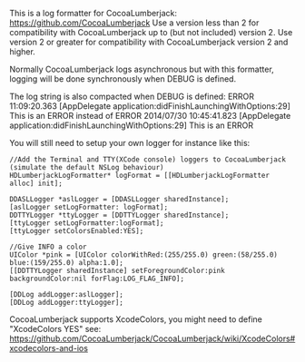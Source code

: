 This is a log formatter for CocoaLumberjack: https://github.com/CocoaLumberjack
Use a version less than 2 for compatibility with CocoaLumberjack up to (but not included) version 2.
Use version 2 or greater for compatibility with CocoaLumberjack version 2 and higher.


Normally CocoaLumberjack logs asynchronous but with this formatter, logging will be done synchronously when DEBUG is defined.


The log string is also compacted when DEBUG is defined:
    ERROR   11:09:20.363 [AppDelegate application:didFinishLaunchingWithOptions:29] This is an ERROR
instead of
    ERROR   2014/07/30 10:45:41.823 [AppDelegate application:didFinishLaunchingWithOptions:29] This is an ERROR


You will still need to setup your own logger for instance like this:
    
    //Add the Terminal and TTY(XCode console) loggers to CocoaLumberjack (simulate the default NSLog behaviour)
    HDLumberjackLogFormatter* logFormat = [[HDLumberjackLogFormatter alloc] init];
    
    DDASLLogger *aslLogger = [DDASLLogger sharedInstance];
    [aslLogger setLogFormatter: logFormat];
    DDTTYLogger *ttyLogger = [DDTTYLogger sharedInstance];
    [ttyLogger setLogFormatter:logFormat];
    [ttyLogger setColorsEnabled:YES];
    
    //Give INFO a color
    UIColor *pink = [UIColor colorWithRed:(255/255.0) green:(58/255.0) blue:(159/255.0) alpha:1.0];
    [[DDTTYLogger sharedInstance] setForegroundColor:pink backgroundColor:nil forFlag:LOG_FLAG_INFO];
    
    [DDLog addLogger:aslLogger];
    [DDLog addLogger:ttyLogger];


CocoaLumberjack supports XcodeColors, you might need to define "XcodeColors YES" see:
https://github.com/CocoaLumberjack/CocoaLumberjack/wiki/XcodeColors#xcodecolors-and-ios